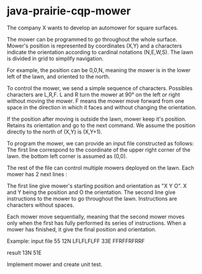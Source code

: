 # java-prairie-cqp-mower
The company X wants to develop an auto­mower for square surfaces.

The mower can be programmed to go throughout the whole surface.
Mower's position is represented by coordinates (X,Y) and a characters indicate the orientation according to cardinal notations (N,E,W,S).
The lawn is divided in grid to simplify navigation.

For example, the position can be 0,0,N, meaning the mower is in the lower left of the lawn, and oriented to the north.

To control the mower, we send a simple sequence of characters.
Possibles characters are L,R,F. L and R turn the mower at 90° on the left or right without moving the mower.
F means the mower move forward from one space in the direction in which it faces and without changing the orientation.

If the position after moving is outside the lawn, mower keep it's position. Retains its orientation and go to the next command.
We assume the position directly to the north of (X,Y) is (X,Y+1).

To program the mower, we can provide an input file constructed as follows:
The first line correspond to the coordinate of the upper right corner of the lawn. the bottom left corner is assumed as (0,0).

The rest of the file can control multiple mowers deployed on the lawn. Each mower has 2 next lines :

The first line give mower's starting position and orientation as "X Y O". X and Y being the position and O the orientation.
The second line give instructions to the mower to go throughout the lawn. Instructions are characters without spaces.

Each mower move sequentially, meaning that the second mower moves only when the first has fully performed its series of instructions.
When a mower has finished, it give the final position and orientation.

Example:
input file
55
12N
LFLFLFLFF
33E
FFRFFRFRRF

result
13N 51E

Implement mower and create unit test.
